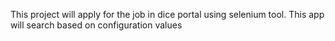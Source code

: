 This project will apply for the job in dice portal using selenium tool.
This app will search based on configuration values
